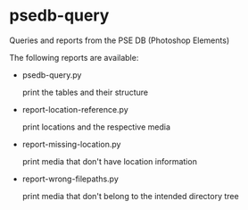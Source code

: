 # psedb-query
Queries and reports from the PSE DB (Photoshop Elements)

The following reports are available:
* psedb-query.py
  
  print the tables and their structure

* report-location-reference.py

  print locations and the respective media

* report-missing-location.py

  print media that don't have location information

* report-wrong-filepaths.py

  print media that don't belong to the intended directory tree
